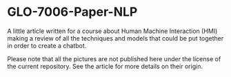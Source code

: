 # GLO-7006-Paper-NLP

A little article written for a course about Human Machine Interaction (HMI) making a review of all the techniques and models that could be put together in order to create a chatbot. 

Please note that all the pictures are not published here under the license of the current repository. See the article for more details on their origin.

